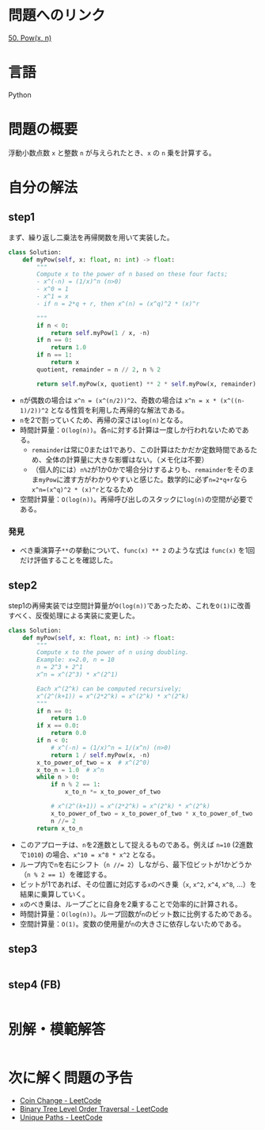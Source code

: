 # 問題へのリンク
[50. Pow(x, n)](https://leetcode.com/problems/powx-n/)

# 言語
Python

# 問題の概要
浮動小数点数 `x` と整数 `n` が与えられたとき、`x` の `n` 乗を計算する。

# 自分の解法

## step1
まず、繰り返し二乗法を再帰関数を用いて実装した。

```python
class Solution:
    def myPow(self, x: float, n: int) -> float:
        """
        Compute x to the power of n based on these four facts;
        - x^(-n) = (1/x)^n (n>0)
        - x^0 = 1
        - x^1 = x
        - if n = 2*q + r, then x^(n) = (x^q)^2 * (x)^r

        """
        if n < 0:
            return self.myPow(1 / x, -n)
        if n == 0:
            return 1.0
        if n == 1:
            return x
        quotient, remainder = n // 2, n % 2

        return self.myPow(x, quotient) ** 2 * self.myPow(x, remainder)
```

- `n`が偶数の場合は `x^n = (x^(n/2))^2`、奇数の場合は `x^n = x * (x^((n-1)/2))^2` となる性質を利用した再帰的な解法である。
- `n`を2で割っていくため、再帰の深さは`log(n)`となる。
- 時間計算量：`O(log(n))`。各`n`に対する計算は一度しか行われないためである。
    - `remainder`は常に0または1であり、この計算はたかだか定数時間であるため、全体の計算量に大きな影響はない。（メモ化は不要）
    - （個人的には）`n%2`が1か0かで場合分けするよりも、`remainder`をそのまま`myPow`に渡す方がわかりやすいと感じた。数学的に必ず`n=2*q+r`なら`x^n=(x^q)^2 * (x)^r`となるため
- 空間計算量：`O(log(n))`。再帰呼び出しのスタックに`log(n)`の空間が必要である。

### 発見
- べき乗演算子`**`の挙動について、`func(x) ** 2` のような式は `func(x)` を1回だけ評価することを確認した。

## step2
step1の再帰実装では空間計算量が`O(log(n))`であったため、これを`O(1)`に改善すべく、反復処理による実装に変更した。

```python
class Solution:
    def myPow(self, x: float, n: int) -> float:
        """
        Compute x to the power of n using doubling.
        Example: x=2.0, n = 10
        n = 2^3 + 2^1
        x^n = x^(2^3) * x^(2^1)

        Each x^(2^k) can be computed recursively;
        x^(2^(k+1)) = x^(2*2^k) = x^(2^k) * x^(2^k)
        """
        if n == 0:
            return 1.0
        if x == 0.0:
            return 0.0
        if n < 0:
            # x^(-n) = (1/x)^n = 1/(x^n) (n>0)
            return 1 / self.myPow(x, -n)
        x_to_power_of_two = x  # x^(2^0)
        x_to_n = 1.0  # x^n
        while n > 0:
            if n % 2 == 1:
                x_to_n *= x_to_power_of_two

            # x^(2^(k+1)) = x^(2*2^k) = x^(2^k) * x^(2^k)
            x_to_power_of_two = x_to_power_of_two * x_to_power_of_two
            n //= 2
        return x_to_n
```

- このアプローチは、`n`を2進数として捉えるものである。例えば `n=10` (2進数で`1010`) の場合、`x^10 = x^8 * x^2` となる。
- ループ内で`n`を右にシフト（`n //= 2`）しながら、最下位ビットが1かどうか（`n % 2 == 1`）を確認する。
- ビットが1であれば、その位置に対応する`x`のべき乗（`x`, `x^2`, `x^4`, `x^8`, ...）を結果に乗算していく。
- `x`のべき乗は、ループごとに自身を2乗することで効率的に計算される。
- 時間計算量：`O(log(n))`。ループ回数が`n`のビット数に比例するためである。
- 空間計算量：`O(1)`。変数の使用量が`n`の大きさに依存しないためである。

## step3
```python

```

## step4 (FB)
```python

```

# 別解・模範解答
```python

```

# 次に解く問題の予告
- [Coin Change - LeetCode](https://leetcode.com/problems/coin-change/)
- [Binary Tree Level Order Traversal - LeetCode](https://leetcode.com/problems/binary-tree-level-order-traversal/)
- [Unique Paths - LeetCode](https://leetcode.com/problems/unique-paths/description/)
